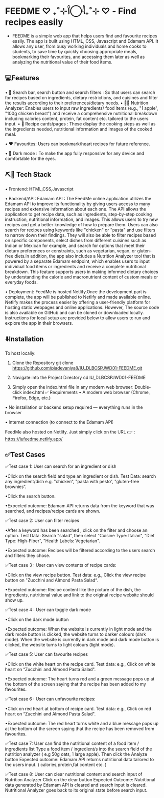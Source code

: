 # FEEDME ♡ ₊˚⊹𓌉◯𓇋₊˚⊹ ♡ - Find recipes easily
- FEEDME is a simple web app that helps users find and favourite recipes easily. The app is built using HTML, CSS, Javascript and Edamam API. It allows any user, from busy working individuals and  home cooks to students, to save time by quickly choosing appropriate meals, bookmarking their favourites, and accessing them later as well as analyzing the nutritional value of their food items. 


## 💻Features
•	🔎 Search bar, search button and search filters : So that users can search for recipes based on ingredients, dietary restrictions, and cuisines and filter the results according to their preferences/dietary needs.
•	🍉🥝 Nutrition Analyzer: Enables users to input raw ingredients/ food items (e.g., "1 apple", "100g chicken breast") and receive a comprehensive nutritional breakdown including calories content, protein, fat content etc. tailored to the users input.
•	🍴 Recipe cards/pages : These display the cooking steps as well as the ingredients needed, nutritional information and images of the cooked meal.

•	❤️ Favourites: Users can bookmark/heart recipes for future reference.

•	🌙 Dark mode : To make the app fully responsive for any device and comfortable for the eyes.

## ⛏️🔨 Tech Stack 
•	Frontend: HTML,CSS,Javascript

•	Backend/API: Edamam API : The FeedMe online application utilizes the Edamam API to improve its functionality by giving users access to many recipes and extensive information about each one. The API allows the application to get recipe data, such as ingredients, step-by-step cooking instruction, nutritional information, and images.  This allows users to try new recipes and get a better knowledge of how to prepare them. Users can also search for recipes using keywords like "chicken" or "pasta" and use filters to narrow down their findings.  They will also be able to filter recipes based on specific components, select dishes from different cuisines such as Indian or Mexican for example, and search for options that meet their dietary preferences or constraints, such as vegetarian, vegan, or gluten-free diets.In addition, the app also includes a Nutrition Analyzer tool that is powered by a separate Edamam endpoint, which enables users to input individual food items or ingredients and receive a complete nutritional breakdown. This feature supports users in making informed dietary choices by understanding the calorie and macronutrient content of custom meals or everyday foods.

•	Deployment:  FeedMe is hosted Netlify.Once the development part is complete, the app will be published to Netlify and made available online.  Netlify makes the process easier by offering a user-friendly platform for hosting static webpages and online applications. However, The source code is also available on GitHub and can be cloned or downloaded locally. Instructions for local setup are provided below to allow users to run and explore the app in their browsers.


## ⬇️Installation
To host locally:
1. Clone the Repository
git clone https://github.com/piadevaniya8/IU_DLBCSPJWD01-FEEDME.git

2. Navigate into the Project Directory
 cd IU_DLBCSPJWD01-FEEDME

3. Simply open the index.html file in any modern web browser:
  Double-click index.html
✅ Requirements
•	A modern web browser (Chrome, Firefox, Edge, etc.)

•	No installation or backend setup required — everything runs in the browser

•	Internet connection (to connect to the Edamam API)

FeedMe also hosted on Netlify. 
Just simply click on the URL 👉 : https://iufeedme.netlify.app/

## ✅Test Cases
✅Test case 1: User can search for an ingredient or dish

•Click on the search field and type an ingredient or dish. Test Data: search any ingredient/dish e.g. "chicken“, "pasta with pesto“, "gluten-free brownies“.

 •Click the search button.
 
•Expected outcome: Edamam API returns data from the keyword that was searched, and recipes/recipe cards are shown.

 ✅Test case 2: User can filter recipes      
 
  •After a keyword has been searched , click on the filter and choose an option. Test Data: Search "salad", then select "Cuisine Type: Italian", "Diet Type: High-Fiber", "Health Labels: Vegetarian".
  
•Expected outcome: Recipes will be filtered according to the users search and filters they chose.

✅Test case 3 : User can view contents of recipe cards:

•Click on the view recipe button. Test data: e.g., Click the view recipe button on "Zucchini and Almond Pasta Salad“.

•Expected outcome: Recipe content like the picture of the dish, the ingredients, nutritional value and link to the original recipe website should show up.

✅Test case 4 : User can toggle dark mode

•Click on the dark mode button

•Expected outcome: When the website is currently in light mode and the dark mode button is clicked, the website turns to darker colours (dark mode). When the website is currently in dark mode and dark mode button is clicked, the website turns to light colours (light mode).

✅Test case 5: User can favourite recipes

•Click on the white heart on the recipe card. Test data: e.g.,  Click on white heart on “Zucchini and Almond Pasta Salad".

•Expected outcome: The heart turns red and a green message pops up at the bottom of the screen saying that the recipe has been added to my favourites.

✅Test case 6 : User can unfavourite recipes:

•Click on red heart at bottom of recipe card. Test data: e.g.,  Click on red heart on “Zucchini and Almond Pasta Salad".

•Expected outcome: The red heart turns white and a blue message pops up at the bottom of the screen saying that the recipe has been removed from favourites.

✅Test case 7: User can find the nutritional content of a food item / ingredients list
Type a food item / ingredient/s into the search field of the nutrition analyzer ( e.g 50g oats, 1 large apple).
Then click the Analyze button
Expected outcome: Edamam API returns nutritional data tailored to the users input. ( calories,protein,fat content etc. )

✅Test case 8: User can clear nutritional content and search input of Nutrition Analyzer
Click on the clear button
Expected Outcome: Nutritional data generated by Edamam API is cleared and search input is cleared. Nutritional Analyzer goes back to its original state before search input.





